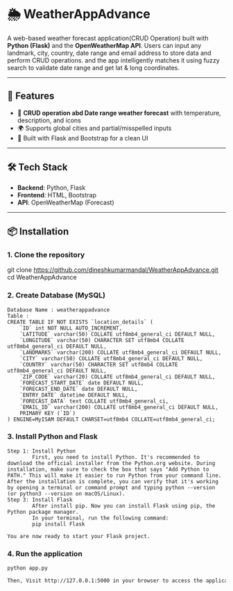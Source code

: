 # 🌦️ WeatherAppAdvance

A web-based weather forecast application(CRUD Operation) built with **Python (Flask)** and the **OpenWeatherMap API**. Users can input any landmark, city, country, date range and email address to store data and perform CRUD operations. and the app intelligently matches it using fuzzy search to validate date range and get lat & long coordinates.

---

## 🚀 Features

- 📅 **CRUD operation abd Date range weather forecast**  with temperature, description, and icons
- 🌍 Supports global cities and partial/misspelled inputs
- 🧠 Built with Flask and Bootstrap for a clean UI

---

## 🛠️ Tech Stack

- **Backend**: Python, Flask
- **Frontend**: HTML, Bootstrap
- **API**: OpenWeatherMap (Forecast)

---

## 📦 Installation

### 1. Clone the repository

git clone https://github.com/dineshkumarmandal/WeatherAppAdvance.git
cd WeatherAppAdvance

### 2. Create Database (MySQL)
    Database Name : weatherappadvance
    Table : 
    CREATE TABLE IF NOT EXISTS `location_details` (
        `ID` int NOT NULL AUTO_INCREMENT,
        `LATITUDE` varchar(50) COLLATE utf8mb4_general_ci DEFAULT NULL,
        `LONGITUDE` varchar(50) CHARACTER SET utf8mb4 COLLATE utf8mb4_general_ci DEFAULT NULL,
        `LANDMARKS` varchar(200) COLLATE utf8mb4_general_ci DEFAULT NULL,
        `CITY` varchar(50) COLLATE utf8mb4_general_ci DEFAULT NULL,
        `COUNTRY` varchar(50) CHARACTER SET utf8mb4 COLLATE utf8mb4_general_ci DEFAULT NULL,
        `ZIP_CODE` varchar(20) COLLATE utf8mb4_general_ci DEFAULT NULL,
        `FORECAST_START_DATE` date DEFAULT NULL,
        `FORECAST_END_DATE` date DEFAULT NULL,
        `ENTRY_DATE` datetime DEFAULT NULL,
        `FORECAST_DATA` text COLLATE utf8mb4_general_ci,
        `EMAIL_ID` varchar(200) COLLATE utf8mb4_general_ci DEFAULT NULL,
        PRIMARY KEY (`ID`)
    ) ENGINE=MyISAM DEFAULT CHARSET=utf8mb4 COLLATE=utf8mb4_general_ci;

### 3. Install Python and Flask
    Step 1: Install Python
            ​First, you need to install Python. It's recommended to download the official installer from the Python.org website. During installation, make sure to check the box that says "Add Python to PATH." This will make it easier to run Python from your command line.  After the installation is complete, you can verify that it's working by opening a terminal or command prompt and typing python --version (or python3 --version on macOS/Linux).
    Step 3: Install Flask
            After install pip. Now you can install Flask using pip, the Python package manager.
            ​In your terminal, run the following command:
            pip install Flask

    ​You are now ready to start your Flask project.

### 4. Run the application

```bash
python app.py

Then, Visit http://127.0.0.1:5000 in your browser to access the application.

